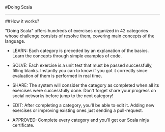 #Doing Scala

------------------------

##How it works?

"Doing Scala" offers hundreds of exercises organized in 42 categories whose challenge consists of resolve them, covering main concepts of the language.


- LEARN: Each category is preceded by an explanation of the basics. Learn the concepts through simple examples of code.

- SOLVE: Each exercise is a unit test that must be passed successfully, filling blanks. Instantly you can to know if you got it correctly since evaluation of them is performed in real time.

- SHARE: The system will consider the category as completed when all its exercises were successfully done. Don't forget share your progress on social networks before jump to the next category!

- EDIT: After completing a category, you'll be able to edit it. Adding new exercises or improving existing ones just sending a pull-request.

- APPROVED: Complete every category and you'll get our Scala ninja certificate.

